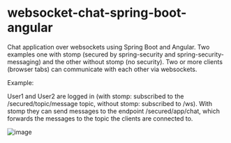 # websocket-chat-spring-boot-angular
Chat application over websockets using Spring Boot and Angular.
Two examples one with stomp (secured by spring-security and spring-security-messaging) and the other without stomp (no security). 
Two or more clients (browser tabs) can communicate with each other via websockets.

Example:

User1 and User2 are logged in (with stomp: subscribed to the /secured/topic/message topic, without stomp: subscribed to /ws).
With stomp they can send messages to the endpoint /secured/app/chat, which forwards the messages to the topic the clients are connected to.

![image](https://user-images.githubusercontent.com/52086629/185710085-19c04421-34fd-454d-ad5e-03ff9176615e.png)

